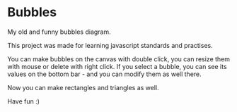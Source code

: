 # Bubbles
My old and funny bubbles diagram.

This project was made for learning javascript standards and practises. 

You can make bubbles on the canvas with double click, you can resize them with mouse or delete with right click.
If you select a bubble, you can see its values on the bottom bar - and you can modify them as well there.

Now you can make rectangles and triangles as well.

Have fun :)
